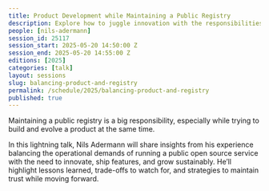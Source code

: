 ```yaml
---
title: Product Development while Maintaining a Public Registry
description: Explore how to juggle innovation with the responsibilities of maintaining a critical open source infrastructure.
people: [nils-adermann]
session_id: 25117
session_start: 2025-05-20 14:50:00 Z
session_end: 2025-05-20 14:55:00 Z
editions: [2025]
categories: [talk]
layout: sessions
slug: balancing-product-and-registry
permalink: /schedule/2025/balancing-product-and-registry
published: true
---
```


Maintaining a public registry is a big responsibility, especially while trying to build and evolve
a product at the same time.

In this lightning talk, Nils Adermann will share insights from his experience balancing the operational
demands of running a public open source service with the need to innovate, ship features, and grow sustainably.
He’ll highlight lessons learned, trade-offs to watch for, and strategies to maintain trust while moving forward.
